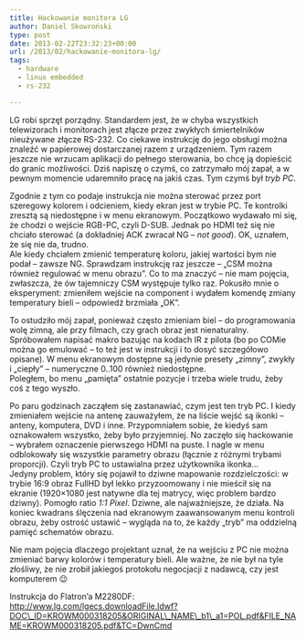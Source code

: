 ```yaml
---
title: Hackowanie monitora LG
author: Daniel Skowroński
type: post
date: 2013-02-22T23:32:23+00:00
url: /2013/02/hackowanie-monitora-lg/
tags:
  - hardware
  - linux embedded
  - rs-232

---
```

LG robi sprzęt porządny. Standardem jest, że w chyba wszystkich telewizorach i monitorach jest złącze przez zwykłych śmiertelników nieużywane złącze RS-232. Co ciekawe instrukcję do jego obsługi można znaleźć w papierowej dostarczanej razem z urządzeniem. Tym razem jeszcze nie wrzucam aplikacji do pełnego sterowania, bo chcę ją dopieścić do granic możliwości. Dziś napiszę o czymś, co zatrzymało mój zapał, a w pewnym momencie udaremniło pracę na jakiś czas. Tym czymś był _tryb PC_.

<!--break-->

  
Zgodnie z tym co podaje instrukcja nie można sterować przez port szeregowy kolorem i odcieniem, kiedy ekran jest w trybie PC. Te kontrolki zresztą są niedostępne i w menu ekranowym. Początkowo wydawało mi się, że chodzi o wejście RGB-PC, czyli D-SUB. Jednak po HDMI też się nie chciało sterować (a dokładniej ACK zwracał NG &#8211; _not good_). OK, uznałem, że się nie da, trudno.  
Ale kiedy chciałem zmienić temperaturę koloru, jakiej wartości bym nie podał &#8211; zawsze NG. Sprawdzam instrukcję raz jeszcze &#8211; &#8222;CSM można również regulować w menu obrazu&#8221;. Co to ma znaczyć &#8211; nie mam pojęcia, zwłaszcza, że ów tajemniczy CSM występuje tylko raz. Pokusiło mnie o eksperyment: zmieniłem wejście na component i wydałem komendę zmiany temperatury bieli &#8211; odpowiedź brzmiała &#8222;OK&#8221;.

To ostudziło mój zapał, ponieważ często zmieniam biel &#8211; do programowania wolę zimną, ale przy filmach, czy grach obraz jest nienaturalny. Spróbowałem napisać makro bazując na kodach IR z pilota (bo po COMie można go emulować &#8211; to też jest w instrukcji i to dosyć szczegółowo opisane). W menu ekranowym dostępne są jedynie presety &#8222;zimny&#8221;, zwykły i &#8222;ciepły&#8221; &#8211; numeryczne 0..100 również niedostępne.  
Poległem, bo menu &#8222;pamięta&#8221; ostatnie pozycje i trzeba wiele trudu, żeby coś z tego wyszło.

Po paru godzinach zacząłem się zastanawiać, czym jest ten tryb PC. I kiedy zmieniałem wejście na antenę zauważyłem, że na liście wejść są ikonki &#8211; anteny, komputera, DVD i inne. Przypomniałem sobie, że kiedyś sam oznakowałem wszystko, żeby było przyjemniej. No zaczęło się hackowanie &#8211; wybrałem oznaczenie pierwszego HDMI na puste. I nagle w menu odblokowały się wszystkie parametry obrazu (łącznie z różnymi trybami proporcji). Czyli tryb PC to ustawialna przez użytkownika ikonka&#8230;  
Jedyny problem, który się pojawił to dziwne mapowanie rozdzielczości: w trybie 16:9 obraz FullHD był lekko przyzoomowany i nie mieścił się na ekranie (1920&#215;1080 jest natywne dla tej matrycy, więc problem bardzo dziwny). Pomogło ratio _1:1 Pixel_. Dziwne, ale najważniejsze, że działa. Na koniec kwadrans ślęczenia nad ekranowym zaawansowanym menu kontroli obrazu, żeby ostrość ustawić &#8211; wygląda na to, że każdy &#8222;tryb&#8221; ma oddzielną pamięć schematów obrazu.

Nie mam pojęcia dlaczego projektant uznał, że na wejściu z PC nie można zmieniać barwy kolorów i temperatury bieli. Ale ważne, że nie był na tyle złośliwy, że nie zrobił jakiegoś protokołu negocjacji z nadawcą, czy jest komputerem 😉



Instrukcja do Flatron&#8217;a M2280DF: http://www.lg.com/lgecs.downloadFile.ldwf?DOC\_ID=KROWM000318205&ORIGINAL\_NAME\_b1\_a1=POL.pdf&FILE_NAME=KROWM000318205.pdf&TC=DwnCmd